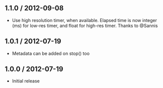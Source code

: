 1.1.0 / 2012-09-08
------------------

* Use high resolution timer, when available. Elapsed time is now
  integer (ms) for low-res timer, and float for high-res timer.
  Thanks to @Sannis


1.0.1 / 2012-07-19
------------------

* Metadata can be added on stop() too


1.0.0 / 2012-07-19
------------------

* Initial release
